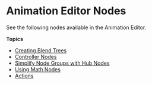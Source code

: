 # Animation Editor Nodes<a name="animation-editor-node"></a>

See the following nodes available in the Animation Editor\.

**Topics**
+ [Creating Blend Trees](animation-editor-creating-blend-trees.md)
+ [Controller Nodes](animation-editor-controller-nodes.md)
+ [Simplify Node Groups with Hub Nodes](animation-editor-using-hub-nodes-to-simplify-groups.md)
+ [Using Math Nodes](animation-editor-math-nodes.md)
+ [Actions](animation-editor-actions.md)